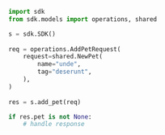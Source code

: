 <!-- Start SDK Example Usage -->
```python
import sdk
from sdk.models import operations, shared

s = sdk.SDK()
   
req = operations.AddPetRequest(
    request=shared.NewPet(
        name="unde",
        tag="deserunt",
    ),
)
    
res = s.add_pet(req)

if res.pet is not None:
    # handle response
```
<!-- End SDK Example Usage -->